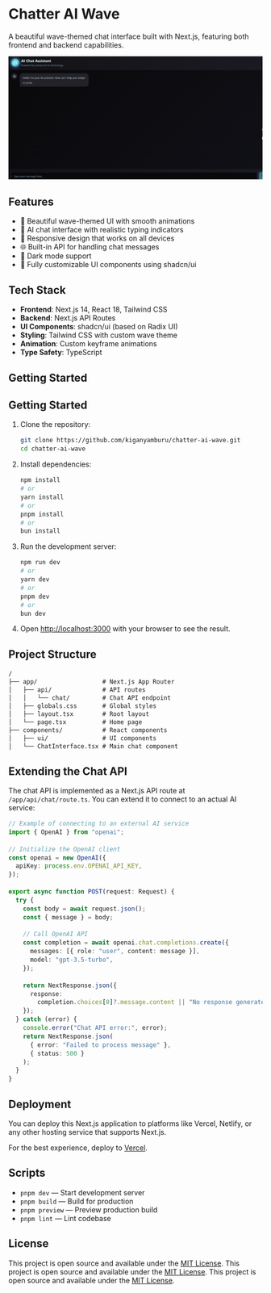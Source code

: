# Chatter AI Wave

A beautiful wave-themed chat interface built with Next.js, featuring both frontend and backend capabilities.

![Alt text](public/pic.png)

## Features

- 🌊 Beautiful wave-themed UI with smooth animations
- 🤖 AI chat interface with realistic typing indicators
- 🔄 Responsive design that works on all devices
- 🌐 Built-in API for handling chat messages
- 🌙 Dark mode support
- 🎨 Fully customizable UI components using shadcn/ui

## Tech Stack

- **Frontend**: Next.js 14, React 18, Tailwind CSS
- **Backend**: Next.js API Routes
- **UI Components**: shadcn/ui (based on Radix UI)
- **Styling**: Tailwind CSS with custom wave theme
- **Animation**: Custom keyframe animations
- **Type Safety**: TypeScript

## Getting Started

## Getting Started

1. Clone the repository:

   ```bash
   git clone https://github.com/kiganyamburu/chatter-ai-wave.git
   cd chatter-ai-wave
   ```

2. Install dependencies:

   ```bash
   npm install
   # or
   yarn install
   # or
   pnpm install
   # or
   bun install
   ```

3. Run the development server:

   ```bash
   npm run dev
   # or
   yarn dev
   # or
   pnpm dev
   # or
   bun dev
   ```

4. Open [http://localhost:3000](http://localhost:3000) with your browser to see the result.

## Project Structure

```
/
├── app/                  # Next.js App Router
│   ├── api/              # API routes
│   │   └── chat/         # Chat API endpoint
│   ├── globals.css       # Global styles
│   ├── layout.tsx        # Root layout
│   └── page.tsx          # Home page
├── components/           # React components
│   ├── ui/               # UI components
│   └── ChatInterface.tsx # Main chat component
```

## Extending the Chat API

The chat API is implemented as a Next.js API route at `/app/api/chat/route.ts`. You can extend it to connect to an actual AI service:

```typescript
// Example of connecting to an external AI service
import { OpenAI } from "openai";

// Initialize the OpenAI client
const openai = new OpenAI({
  apiKey: process.env.OPENAI_API_KEY,
});

export async function POST(request: Request) {
  try {
    const body = await request.json();
    const { message } = body;

    // Call OpenAI API
    const completion = await openai.chat.completions.create({
      messages: [{ role: "user", content: message }],
      model: "gpt-3.5-turbo",
    });

    return NextResponse.json({
      response:
        completion.choices[0]?.message.content || "No response generated",
    });
  } catch (error) {
    console.error("Chat API error:", error);
    return NextResponse.json(
      { error: "Failed to process message" },
      { status: 500 }
    );
  }
}
```

## Deployment

You can deploy this Next.js application to platforms like Vercel, Netlify, or any other hosting service that supports Next.js.

For the best experience, deploy to [Vercel](https://vercel.com/new?utm_medium=default-template&filter=next.js).

## Scripts

- `pnpm dev` — Start development server
- `pnpm build` — Build for production
- `pnpm preview` — Preview production build
- `pnpm lint` — Lint codebase

## License

This project is open source and available under the [MIT License](LICENSE).
This project is open source and available under the [MIT License](LICENSE).
This project is open source and available under the [MIT License](LICENSE).


```

```
